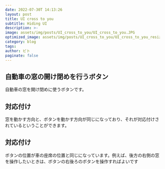 ```yaml
---
date: 2022-07-30T 14:13:26
layout: post
title: UI cross to you
subtitle: Hiding UI
description: >-
image: assets/img/posts/UI_cross_to_you/UI_cross_to_you.JPG
optimized_image: assets/img/posts/UI_cross_to_you/UI_cross_to_you_resized_thumbnail.JPG
category: blog
tags: 
author: ピト
paginate: false
---
```


## 自動車の窓の開け閉めを行うボタン

自動車の窓を開け閉めに使うボタンです。

## 対応付け

窓を動かす方向と、ボタンを動かす方向が同じになっており、それが対応付けされているということができます。

## 対応付け

ボタンの位置が車の座席の位置と同じになっています。例えば、後方の右側の窓を操作したいときは、ボタンの右後ろのボタンを操作すればよいです
